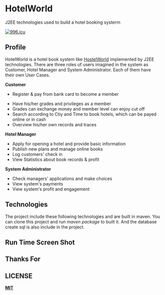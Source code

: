# HotelWorld
J2EE technologies used to build a hotel booking systerm

[![996.icu](https://img.shields.io/badge/link-996.icu-red.svg)](https://996.icu)

## Profile
HotelWorld is a hotel book system like [HostelWorld](http://www.hostelworld.com/) implemented by J2EE technologies.
There are three roles of users imagined in the system as Customer, Hotel Manager and System Administrator. Each of them have their own
User Cases.

**Customer**
+ Register & pay from bank card to become a member
* Have his/her grades and privileges as a member
* Grades can exchange money and member level can enjoy cut off
* Search according to Ctiy and Time to book hotels, which can be payed online or in cash
* Overview his/her own records and traces

**Hotel Manager**
* Apply for opening a hotel and provide basic information
* Publish new plans and manage online books
* Log customers' check in
* View Statistics about book records & profit

**System Administrator**
* Check managers' applications and make choices
* View system's payments
* View system's profit and engagement

## Technologies
The project include these following technologies and are built in maven. You can clone this project and run 
*maven package* to built it. And the database create sql is also include in the project.

## Run Time Screen Shot

## Thanks For 

## LICENSE

**[MIT](LICENSE)** 
